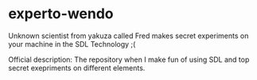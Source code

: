 # experto-wendo
Unknown scientist from yakuza called Fred makes secret experiments on your machine in the SDL Technology ;(

Official description: The repository when I make fun of using SDL and top secret exepriments on different elements.
